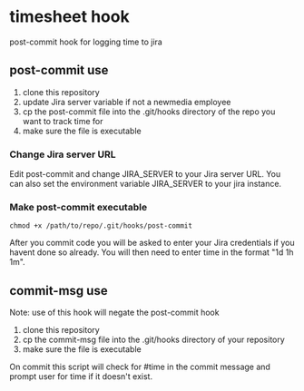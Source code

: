 # timesheet hook

post-commit hook for logging time to jira

## post-commit use

1. clone this repository
1. update Jira server variable if not a newmedia employee
1. cp the post-commit file into the .git/hooks directory of the repo you want to track time for
1. make sure the file is executable

### Change Jira server URL

Edit post-commit and change JIRA_SERVER to your Jira server URL.  You can also set the environment variable JIRA_SERVER to your jira instance.

### Make post-commit executable

    chmod +x /path/to/repo/.git/hooks/post-commit


After you commit code you will be asked to enter your Jira credentials if you havent done so already.  You will then need to enter time in the format
"1d 1h 1m".

## commit-msg use

Note: use of this hook will negate the post-commit hook

1. clone this repository
1. cp the commit-msg file into the .git/hooks directory of your repository
1. make sure the file is executable

On commit this script will check for #time in the commit message and prompt user for time if it doesn't exist.
